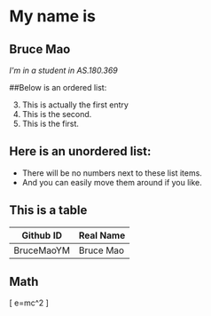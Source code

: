 # My name is
## Bruce Mao
_I'm in a student in AS.180.369_

##Below is an ordered list:

3. This is actually the first entry
2. This is the second.
1. This is the first. 

## Here is an unordered list:

- There will be no numbers next to these list items.
- And you can easily move them around if you like.

## This is a table
|Github ID|Real Name|
  |---------|---------|
  |BruceMaoYM|Bruce Mao|
  
## Math

\[
    e=mc^2
\]